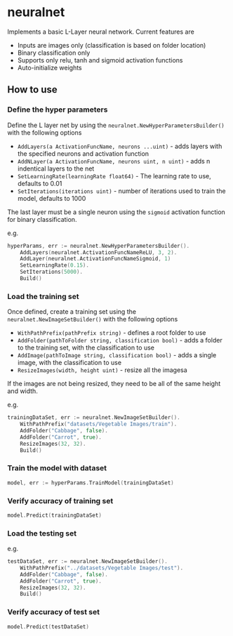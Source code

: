 # neuralnet


Implements a basic L-Layer neural network. Current features are

- Inputs are images only (classification is based on folder location)
- Binary classification only 
- Supports only relu, tanh and sigmoid activation functions
- Auto-initialize weights


## How to use

### Define the hyper parameters
Define the L layer net by using the `neuralnet.NewHyperParametersBuilder()` with the following options

- `AddLayers(a ActivationFuncName, neurons ...uint)` - adds layers with the specified neurons and activation function
- `AddNLayer(a ActivationFuncName, neurons uint, n uint)` - adds n indentical layers to the net
- `SetLearningRate(learningRate float64)` - The learning rate to use, defaults to 0.01
- `SetIterations(iterations uint)` - number of iterations used to train the model, defaults to 1000

The last layer must be a single neuron using the `sigmoid` activation function for binary classification.

e.g.
```go
hyperParams, err := neuralnet.NewHyperParametersBuilder().
    AddLayers(neuralnet.ActivationFuncNameReLU, 3, 2).
    AddLayer(neuralnet.ActivationFuncNameSigmoid, 1)
    SetLearningRate(0.15).
    SetIterations(5000).
    Build()
```

### Load the training set
Once defined, create a training set using the `neuralnet.NewImageSetBuilder()` with the following options

- `WithPathPrefix(pathPrefix string)` - defines a root folder to use
- `AddFolder(pathToFolder string, classification bool)` - adds a folder to the training set, with the classification to use
- `AddImage(pathToImage string, classification bool)` - adds a single image, with the classification to use
- `ResizeImages(width, height uint)` - resize all the imagesa 

If the images are not being resized, they need to be all of the same height and width.

e.g.
```go
trainingDataSet, err := neuralnet.NewImageSetBuilder().
    WithPathPrefix("datasets/Vegetable Images/train").
    AddFolder("Cabbage", false).
    AddFolder("Carrot", true).
    ResizeImages(32, 32).
    Build()
```

### Train the model with dataset
```go
model, err := hyperParams.TrainModel(trainingDataSet)
```

### Verify accuracy of training set
```go
model.Predict(trainingDataSet)
```

### Load the testing set
e.g.
```go
testDataSet, err := neuralnet.NewImageSetBuilder().
    WithPathPrefix("../datasets/Vegetable Images/test").
    AddFolder("Cabbage", false).
    AddFolder("Carrot", true).
    ResizeImages(32, 32).
    Build()
```

### Verify accuracy of test set
```go
model.Predict(testDataSet)
```
